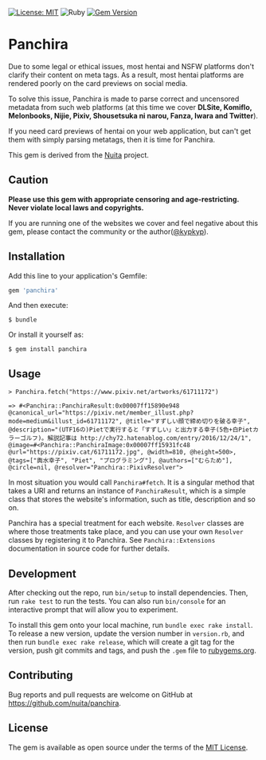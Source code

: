 [![License: MIT](https://img.shields.io/badge/License-MIT-yellow.svg)](https://opensource.org/licenses/MIT)
![Ruby](https://github.com/nuita/panchira/workflows/Ruby/badge.svg)
[![Gem Version](https://badge.fury.io/rb/panchira.svg)](https://badge.fury.io/rb/panchira)

# Panchira

Due to some legal or ethical issues, most hentai and NSFW platforms don't clarify their content on meta tags. As a result, most hentai platforms are rendered poorly on the card previews on social media.

To solve this issue, Panchira is made to parse correct and uncensored metadata from such web platforms (at this time we cover **DLSite, Komiflo, Melonbooks, Nijie, Pixiv, Shousetsuka ni narou, Fanza, Iwara and Twitter**).

If you need card previews of hentai on your web application, but can't get them with simply parsing metatags, then it is time for Panchira.

This gem is derived from the [Nuita](https://github.com/nuita/nuita) project.

## Caution

**Please use this gem with appropriate censoring and age-restricting. Never violate local laws and copyrights.**

If you are running one of the websites we cover and feel negative about this gem, please contact the community or the author([@kypkyp](https://github.com/kypkyp)). 

## Installation

Add this line to your application's Gemfile:

```ruby
gem 'panchira'
```

And then execute:

    $ bundle

Or install it yourself as:

    $ gem install panchira

## Usage

```
> Panchira.fetch("https://www.pixiv.net/artworks/61711172")

=> #<Panchira::PanchiraResult:0x00007ff15890e948 @canonical_url="https://pixiv.net/member_illust.php?mode=medium&illust_id=61711172", @title="すずしい顔で締め切りを破る幸子", @description="(UTF16の)Pietで実行すると「すずしい」と出力する幸子(5色+白Pietカラーゴルフ)。解説記事は http://chy72.hatenablog.com/entry/2016/12/24/1", @image=#<Panchira::PanchiraImage:0x00007ff15931fc48 @url="https://pixiv.cat/61711172.jpg", @width=810, @height=500>, @tags=["輿水幸子", "Piet", "プログラミング"], @authors=["むらため"], @circle=nil, @resolver="Panchira::PixivResolver">
```

In most situation you would call `Panchira#fetch`. It is a singular method that takes a URI and returns an instance of `PanchiraResult`, which is a simple class that stores the website's information, such as title, description and so on.

Panchira has a special treatment for each website. `Resolver` classes are where those treatments take place, and you can use your own `Resolver` classes by registering it to Panchira. See `Panchira::Extensions` documentation in source code for further details.

## Development

After checking out the repo, run `bin/setup` to install dependencies. Then, run `rake test` to run the tests. You can also run `bin/console` for an interactive prompt that will allow you to experiment.

To install this gem onto your local machine, run `bundle exec rake install`. To release a new version, update the version number in `version.rb`, and then run `bundle exec rake release`, which will create a git tag for the version, push git commits and tags, and push the `.gem` file to [rubygems.org](https://rubygems.org).

## Contributing

Bug reports and pull requests are welcome on GitHub at https://github.com/nuita/panchira.

## License

The gem is available as open source under the terms of the [MIT License](https://opensource.org/licenses/MIT).

